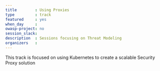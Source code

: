 ```yaml
---
title        : Using Proxies
type         : track
featured     : yes
when_day     : 
owasp-project: no
session_slack: 
description  : Sessions focusing on Threat Modeling
organizers   :
---
```


This track is focused on using Kubernetes to create a scalable Security Proxy solution
